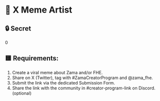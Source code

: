 # 🎨 X Meme Artist

## 🔒 Secret

0

## 🟨 Requirements:
1. Create a viral meme about Zama and/or FHE.
2. Share on X (Twitter), tag with #ZamaCreatorProgram and @zama_fhe.
3. Submit the link via the dedicated Submission Form.
4. Share the link with the community in #creator-program-link on Discord. (optional)
